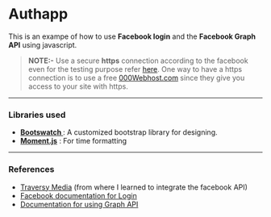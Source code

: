 # Authapp

This is an exampe of how to use **Facebook login** and the **Facebook Graph API** using javascript.

> <b>NOTE:-</b>
> Use a secure **https** connection according to the facebook even for the testing purpose refer <a href="https://developers.facebook.com/blog/post/2018/06/08/enforce-https-facebook-login/">here</a>.
> One way to have a https connection is to use a free <a href="https://000webhost.com">000Webhost.com</a> since they give you access to your site with https.

<hr>

<h3>Libraries used </h3>

<ul>

<li><b><a href="https://bootswatch.com">Bootswatch </a></b> : A customized bootstrap library for designing. </li>

<li><b><a href="https://momentjs.com">Moment.js</a></b> : For time formatting</li>

</ul>

<hr>

<h3>References</h3>
<ul>
<li><a href="https://www.youtube.com/watch?v=gXux8b3wcYw&t=6s">Traversy Media</a> (from where I learned to integrate the facebook API)</li>
<li><a href="https://developers.facebook.com/docs/facebook-login/web/">Facebook documentation for Login</a></li> 
<li><a href="https://developers.facebook.com/docs/graph-api/using-graph-api/">Documentation for using Graph API</a></li> 
</ul>
